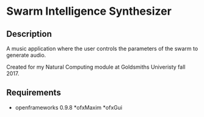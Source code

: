 # Swarm Intelligence Synthesizer

## Description

A music application where the user controls the parameters of the swarm to generate audio.

Created for my Natural Computing module at Goldsmiths Univeristy fall 2017.



## Requirements

* openframeworks 0.9.8
*ofxMaxim
*ofxGui


